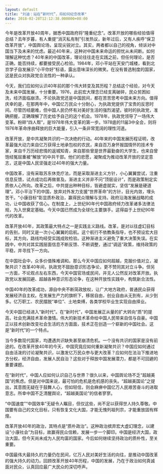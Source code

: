 ```yaml
---
layout: default
title: "刘迪：站在“新时代”，将如何纪念改革"
date: 2018-02-28T12:12:38.000000+08:00
---
```


今年是改革开放40周年，据悉中国政府将“隆重纪念”。改革开放的哪些经验值得总结？去年岁暮，有人重提“消灭私有制”引发热议，新年过后，又有人疾呼“保卫改革开放”，中国舆论场，呈现尖锐对立。其实，两者都以自己的视角，倾诉对中国当下及未来的忧虑。最近40年来，这种对中国未来命运的担忧从未间断。如何理解这种忧虑？40年来的中国改革，理论往往走在实践之前，但任何理论，是否正确，能否持续，都要接受民心检验。1984年，邓小平站在天安门城楼，看到北京学子自发展示“小平你好”标语，露出意味深长的微笑。在没有普选制度的国家，这是民众对执政党合法性的一种承认。

今天，我们应如何认识40年前的那个伟大转变及其历程？总结这个经验，对今天及未来中国发展，十分重要。1976，此前宏大理念已经支离破碎，民众贫困如洗，经济面临崩溃。不论执政党还是中国民间，都在苦苦思考中国未来方向。值得庆幸的是，在那两年中，中国亿万民众十分耐心，为执政党提供了宝贵的反思时间。尽管历经磨难，但中国人民仍怀有对美好生活的强烈渴望。彼时的执政党，准确把握，正确理解了历史给予自己的这个机会。1978年，执政党领导了一场伟大变革。粉碎“四人帮”，是1978年伟大变革的第一步。1978底的11届3中全会，则将1976年革命序曲释放的巨大能量，引入一条非常宽阔的理性河道。

改革开放，是中共凝聚共识的一次决绝的行动。40年来的中国发展历程证明，改革最强大动力来自亿万获得土地承包权的农民，来自百万身怀报国情怀的技术专家，来自千万历经悲情的返城知青，来自那些曾是世界最勤奋的大学生，也来自曾饱经冤屈重被“解放”的中共干部。他们的悲愿，凝聚成为推动改革开放的坚定意志，这是中国人民坚强走过40年的强大力量。

中国改革，没有采取苏东休克疗法，而是采取渐进主义方针，小心翼翼尝试，注重信息反馈，试点成功后再做普及。渐进主义并非不问“顶层设计”，而是政策制定实质依人心所向。改革之后，中共提出种种目标，皆避虚就实，坚信“发展是硬道理”。邓小平治下的中国，放弃对外发力支援“世界革命”的方针，目光内敛，埋头苦干。“小康目标”彰显质朴政治，赢得民众理解与支持。政府沿海发展战略的成功，让中国收获了信心。在制度上，上世纪90年代中国政府倾力改革诸多法律法规，为入世奠定基础。今天中国已然成为全球化主要旗手。这得益于上世纪90年代的改革。

改革开放40年，其政策最大特点之一是实践主义路线。改革，是对以往虚幻目标的告别，同时又是一次小心翼翼的启航。这个航行不依教条指导，也不预设宏大目标，其方向，路线均经受实践成败检验。这种渐进主义避免了重大决策失误。在实践中，中共对其实践层面信息不断反馈、不断调整，通过“调适”政策，维持政策的平稳，并寻找下一方向。

在中国社会中，众多价值殊难调和。那么今天中国应如何超越，克服价值对立，凝聚共识？改革40年间，执政党不鼓励意识形态争论，更不赞同其对立斗争。但另一方面，不论观点左右东西，今天中国官场或民间，并无人公然反对改革开放。执政党以发展回避、超越各种意识形态论争，在这种开放性实践中，构筑新合法性。

中国40年的改革成功，源自中央不断简政放权，让广大地方政府，普通民众获得发展经济自主权。在发展生产力的旗帜下，移居自由，创业自由从无到有，从少到多。亿万职工、农民摆脱“单位”、土地束缚，各类学校毕业生实现自由择业。

今天中国已经进入“新时代”。在“新时代”，中国发展正从量的扩大转向“质”的提高，社会充满技术革命激情。伟大的新技术革命给中国人民带来自信与自豪。中国正以技术创新改变社会生活的方方面面，技术正在创造一个崭新的中国社会。这是“新时代”的一个特点。

当今多数现代国家，均遭遇共识缺失甚至崩溃危机。一个没有共识的国家是没有前途的。在改革开放40年的今天，中国究竟应如何重新凝聚共识？中国应如何通过自由活泼的讨论凝聚共识，以激发亿万民众参与更大改革？应如何在法治下推进地方分权，经济自由，发展人民自治？这些对于释放中国发展潜力，都是不可回避的重要课题。

在“新时代”，中国人应如何认识自己与世界？很久以来，中国舆论场不乏“超越美国”的焦虑。但是对中国来说，最可怕的危机是危机感的丧失。“超越美国论”之提出，其意图无疑在于鼓舞人心，但如轻信，则会麻痹中国亿万人民艰苦奋斗的进取意志。所幸中国不乏清醒舆论，“超越美国论”的信者寥寥。

“中国速度”“中国效率”无疑令人瞩目，但仅这些，尚不足以获得世人持久尊敬。中国要有自己的文化目标，只有恢复文化大国，才能无愧列祖列宗，才能重放固有辉煌。

改革开放40年的政治，其特点是“质朴政治”。这种政治摈弃宏大虚幻理念，以建设“小康社会”为目标，故赢得民众信赖，发展一步一个脚印。中国是经济大国，政治大国，但今天尚未成为人民均富的国家。今后如何继续坚持政治的质朴性，至关重要。

中国最伟大最持久的力量仍在民间，亿万人民对美好生活的向往，是推动中国改革的强大持久的动力。回顾改革开放40年历程，中国的发展，乃在于政治如何真诚面对民众，认真回应最广大民众的深切呼声。

